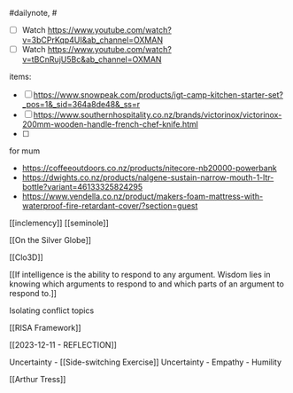 #dailynote, #
- [ ] Watch https://www.youtube.com/watch?v=3bCPrKqp4UI&ab_channel=OXMAN
- [ ] Watch https://www.youtube.com/watch?v=tBCnRujU5Bc&ab_channel=OXMAN

items:
- [ ] https://www.snowpeak.com/products/igt-camp-kitchen-starter-set?_pos=1&_sid=364a8de48&_ss=r
- [ ] https://www.southernhospitality.co.nz/brands/victorinox/victorinox-200mm-wooden-handle-french-chef-knife.html
- [ ] 

for mum
- https://coffeeoutdoors.co.nz/products/nitecore-nb20000-powerbank
- https://dwights.co.nz/products/nalgene-sustain-narrow-mouth-1-ltr-bottle?variant=46133325824295
- https://www.vendella.co.nz/product/makers-foam-mattress-with-waterproof-fire-retardant-cover/?section=guest

[[inclemency]]
[[seminole]]

[[On the Silver Globe]]

[[Clo3D]]

[[If intelligence is the ability to respond to any argument. Wisdom lies in knowing which arguments to respond to and which parts of an argument to respond to.]]

Isolating conflict topics

[[RISA Framework]]


[[2023-12-11 - REFLECTION]]

Uncertainty - [[Side-switching Exercise]]
Uncertainty - Empathy - Humility

[[Arthur Tress]]
